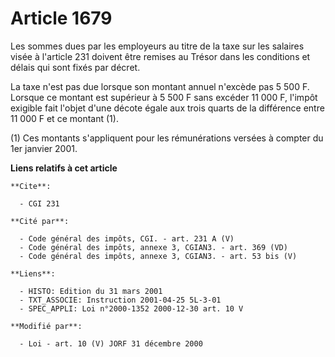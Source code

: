 # Article 1679

Les sommes dues par les employeurs au titre de la taxe sur les salaires visée à l'article 231 doivent être remises au Trésor
dans les conditions et délais qui sont fixés par décret.

La taxe n'est pas due lorsque son montant annuel n'excède pas 5 500 F. Lorsque ce montant est supérieur à 5 500 F sans
excéder 11 000 F, l'impôt exigible fait l'objet d'une décote égale aux trois quarts de la différence entre 11 000 F et ce
montant (1).

(1) Ces montants s'appliquent pour les rémunérations versées à compter du 1er janvier 2001.

**Liens relatifs à cet article**

	**Cite**:

	  - CGI 231

	**Cité par**:

	  - Code général des impôts, CGI. - art. 231 A (V)
	  - Code général des impôts, annexe 3, CGIAN3. - art. 369 (VD)
	  - Code général des impôts, annexe 3, CGIAN3. - art. 53 bis (V)

	**Liens**:

	  - HISTO: Edition du 31 mars 2001
	  - TXT_ASSOCIE: Instruction 2001-04-25 5L-3-01
	  - SPEC_APPLI: Loi n°2000-1352 2000-12-30 art. 10 V

	**Modifié par**:

	  - Loi - art. 10 (V) JORF 31 décembre 2000
